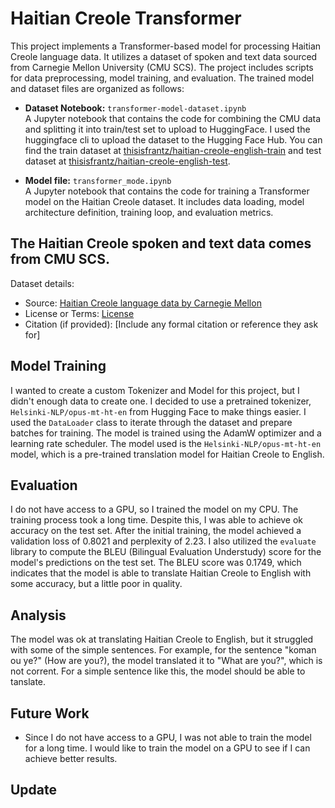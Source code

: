 # Haitian Creole Transformer

This project implements a Transformer-based model for processing Haitian Creole language data. It utilizes a dataset of spoken and text data sourced from Carnegie Mellon University (CMU SCS). The project includes scripts for data preprocessing, model training, and evaluation. The trained model and dataset files are organized as follows:

- **Dataset Notebook:** `transformer-model-dataset.ipynb`  
  A Jupyter notebook that contains the code for combining the CMU data and splitting it into train/test set to upload to HuggingFace. I used the 
  huggingface cli to upload the dataset to the Hugging Face Hub. You can find the train dataset at [thisisfrantz/haitian-creole-english-train](https://huggingface.co/datasets/thisisfrantz/haitian-creole-english-train) and test dataset at [thisisfrantz/haitian-creole-english-test](https://huggingface.co/datasets/thisisfrantz/haitian-creole-english-test).
  

- **Model file:** `transformer_mode.ipynb`  
    A Jupyter notebook that contains the code for training a Transformer model on the Haitian Creole dataset. It includes data loading, model architecture definition, training loop, and evaluation metrics. 

## The Haitian Creole spoken and text data comes from CMU SCS.
Dataset details:
- Source: [Haitian Creole language data by Carnegie Mellon](http://www.speech.cs.cmu.edu/haitian/)
- License or Terms: [License](http://www.speech.cs.cmu.edu/haitian/COPYING)
- Citation (if provided): [Include any formal citation or reference they ask for]

## Model Training
I wanted to create a custom Tokenizer and Model for this project, but I didn't enough
data to create one. I decided to use a pretrained tokenizer,  `Helsinki-NLP/opus-mt-ht-en` from Hugging Face to make things easier. I used the `DataLoader` class to iterate through the dataset and prepare batches for training. The model is trained using the AdamW optimizer and a learning rate scheduler. The model used is the `Helsinki-NLP/opus-mt-ht-en` model, which is a pre-trained translation model for Haitian Creole to English.

## Evaluation
I do not have access to a GPU, so I trained the model on my CPU. The training process took a long time. Despite this, I was able to achieve ok accuracy on the test set. After the initial training, the model achieved a validation loss of 0.8021 and perplexity of 2.23. I also utilized the `evaluate` library to compute the BLEU (Bilingual Evaluation Understudy) score for the model's predictions on the test set. The BLEU score was 0.1749, which indicates that the model is able to translate Haitian Creole to English with some accuracy, but a little poor in quality.

## Analysis
The model was ok at translating Haitian Creole to English, but it struggled with some of the simple sentences. For example, for the sentence "koman ou ye?" (How are you?), the model translated it to "What are you?", which is not corrent. For a simple sentence like this, the model should be able to tanslate.

## Future Work
- Since I do not have access to a GPU, I was not able to train the model for a long time. I would like to train the model on a GPU to see if I can achieve better results.

## Update
